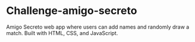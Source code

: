 # Challenge-amigo-secreto
Amigo Secreto web app where users can add names and randomly draw a match. Built with HTML, CSS, and JavaScript.
